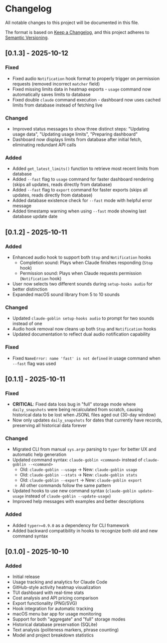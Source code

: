 # Changelog

All notable changes to this project will be documented in this file.

The format is based on [Keep a Changelog](https://keepachangelog.com/en/1.0.0/),
and this project adheres to [Semantic Versioning](https://semver.org/spec/v2.0.0.html).

## [0.1.3] - 2025-10-12

### Fixed
- Fixed audio `Notification` hook format to properly trigger on permission requests (removed incorrect `matcher` field)
- Fixed missing limits data in heatmap exports - `usage` command now automatically saves limits to database
- Fixed double `claude` command execution - dashboard now uses cached limits from database instead of fetching live

### Changed
- Improved status messages to show three distinct steps: "Updating usage data", "Updating usage limits", "Preparing dashboard"
- Dashboard now displays limits from database after initial fetch, eliminating redundant API calls

### Added
- Added `get_latest_limits()` function to retrieve most recent limits from database
- Added `--fast` flag to `usage` command for faster dashboard rendering (skips all updates, reads directly from database)
- Added `--fast` flag to `export` command for faster exports (skips all updates, reads directly from database)
- Added database existence check for `--fast` mode with helpful error message
- Added timestamp warning when using `--fast` mode showing last database update date

## [0.1.2] - 2025-10-11

### Added
- Enhanced audio hook to support both `Stop` and `Notification` hooks
  - Completion sound: Plays when Claude finishes responding (`Stop` hook)
  - Permission sound: Plays when Claude requests permission (`Notification` hook)
- User now selects two different sounds during `setup-hooks audio` for better distinction
- Expanded macOS sound library from 5 to 10 sounds

### Changed
- Updated `claude-goblin setup-hooks audio` to prompt for two sounds instead of one
- Audio hook removal now cleans up both `Stop` and `Notification` hooks
- Updated documentation to reflect dual audio notification capability

### Fixed
- Fixed `NameError: name 'fast' is not defined` in usage command when `--fast` flag was used

## [0.1.1] - 2025-10-11

### Fixed
- **CRITICAL**: Fixed data loss bug in "full" storage mode where `daily_snapshots` were being recalculated from scratch, causing historical data to be lost when JSONL files aged out (30-day window)
- Now only updates `daily_snapshots` for dates that currently have records, preserving all historical data forever

### Changed
- Migrated CLI from manual `sys.argv` parsing to `typer` for better UX and automatic help generation
- Updated command syntax: `claude-goblin <command>` instead of `claude-goblin --<command>`
  - Old: `claude-goblin --usage` → New: `claude-goblin usage`
  - Old: `claude-goblin --stats` → New: `claude-goblin stats`
  - Old: `claude-goblin --export` → New: `claude-goblin export`
  - All other commands follow the same pattern
- Updated hooks to use new command syntax (`claude-goblin update-usage` instead of `claude-goblin --update-usage`)
- Improved help messages with examples and better descriptions

### Added
- Added `typer>=0.9.0` as a dependency for CLI framework
- Added backward compatibility in hooks to recognize both old and new command syntax

## [0.1.0] - 2025-10-10

### Added
- Initial release
- Usage tracking and analytics for Claude Code
- GitHub-style activity heatmap visualization
- TUI dashboard with real-time stats
- Cost analysis and API pricing comparison
- Export functionality (PNG/SVG)
- Hook integration for automatic tracking
- macOS menu bar app for usage monitoring
- Support for both "aggregate" and "full" storage modes
- Historical database preservation (SQLite)
- Text analysis (politeness markers, phrase counting)
- Model and project breakdown statistics
